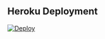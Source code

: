 ## Heroku Deployment
[![Deploy](https://www.herokucdn.com/deploy/button.svg)](https://heroku.com/deploy?template=https://github.com/esrefdi/musiqiiss)
